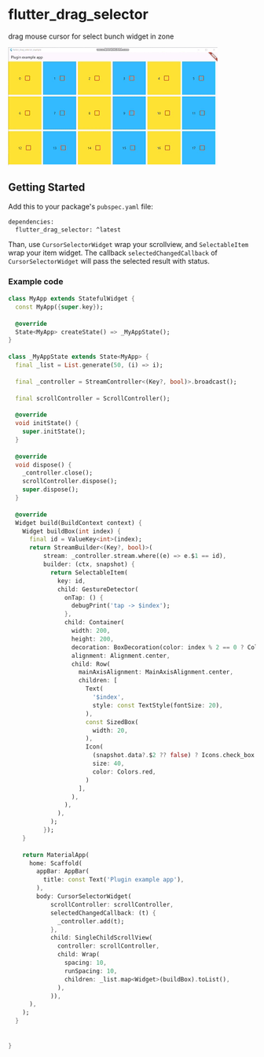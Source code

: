 # flutter_drag_selector

drag mouse cursor for select bunch widget in zone

![Cursor selector Demo](https://github.com/bladeofgod/flutter_drag_selector/blob/main/img_introduce.gif "Cursor selector Demo")

## Getting Started

Add this to your package's `pubspec.yaml` file:
```
dependencies:
  flutter_drag_selector: ^latest
```

Than, use `CursorSelectorWidget` wrap your scrollview, and `SelectableItem` wrap your item widget.
The callback `selectedChangedCallback` of `CursorSelectorWidget` will pass the selected result 
with status.

### Example code

```dart
class MyApp extends StatefulWidget {
  const MyApp({super.key});

  @override
  State<MyApp> createState() => _MyAppState();
}

class _MyAppState extends State<MyApp> {
  final _list = List.generate(50, (i) => i);

  final _controller = StreamController<(Key?, bool)>.broadcast();

  final scrollController = ScrollController();

  @override
  void initState() {
    super.initState();
  }

  @override
  void dispose() {
    _controller.close();
    scrollController.dispose();
    super.dispose();
  }

  @override
  Widget build(BuildContext context) {
    Widget buildBox(int index) {
      final id = ValueKey<int>(index);
      return StreamBuilder<(Key?, bool)>(
          stream: _controller.stream.where((e) => e.$1 == id),
          builder: (ctx, snapshot) {
            return SelectableItem(
              key: id,
              child: GestureDetector(
                onTap: () {
                  debugPrint('tap -> $index');
                },
                child: Container(
                  width: 200,
                  height: 200,
                  decoration: BoxDecoration(color: index % 2 == 0 ? Colors.yellow : Colors.lightBlueAccent),
                  alignment: Alignment.center,
                  child: Row(
                    mainAxisAlignment: MainAxisAlignment.center,
                    children: [
                      Text(
                        '$index',
                        style: const TextStyle(fontSize: 20),
                      ),
                      const SizedBox(
                        width: 20,
                      ),
                      Icon(
                        (snapshot.data?.$2 ?? false) ? Icons.check_box : Icons.check_box_outline_blank,
                        size: 40,
                        color: Colors.red,
                      )
                    ],
                  ),
                ),
              ),
            );
          });
    }

    return MaterialApp(
      home: Scaffold(
        appBar: AppBar(
          title: const Text('Plugin example app'),
        ),
        body: CursorSelectorWidget(
            scrollController: scrollController,
            selectedChangedCallback: (t) {
              _controller.add(t);
            },
            child: SingleChildScrollView(
              controller: scrollController,
              child: Wrap(
                spacing: 10,
                runSpacing: 10,
                children: _list.map<Widget>(buildBox).toList(),
              ),
            )),
      ),
    );
  }


}
```
